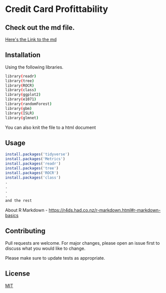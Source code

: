 # Credit Card Profittability

## Check out the md file.

[Here's the Link to the md](https://github.com/abhishekmanglaa/credit-card-profittability/blob/main/credit-card-classification.md)

## Installation

Using the following libraries.

```bash
library(readr)
library(tree)
library(ROCR)
library(class)
library(ggplot2)
library(e1071)
library(randomForest)
library(gbm)
library(ISLR)
library(glmnet)
```
You can also knit the file to a html document

## Usage

```r
install.packages('tidyverse')
install.packages('Metrics')
install.packages('readr')
install.packages('tree')
install.packages('ROCR')
install.packages('class')
.
.
.
.
and the rest
```

About R Markdown - https://r4ds.had.co.nz/r-markdown.html#r-markdown-basics


## Contributing
Pull requests are welcome. For major changes, please open an issue first to discuss what you would like to change.

Please make sure to update tests as appropriate.

## License
[MIT](https://choosealicense.com/licenses/mit/)
